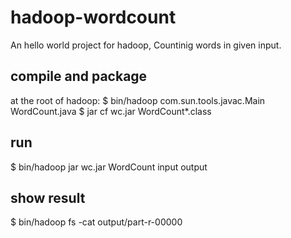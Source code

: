 # hadoop-wordcount
An hello world project for hadoop, Countinig words in given input.

## compile and package
at the root of hadoop:
$ bin/hadoop com.sun.tools.javac.Main WordCount.java
$ jar cf wc.jar WordCount*.class

## run
$ bin/hadoop jar wc.jar WordCount input output

## show result
$ bin/hadoop fs -cat output/part-r-00000